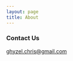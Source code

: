 ```yaml
---
layout: page
title: About
---
```




### Contact Us

[ghyzel.chris@gmail.com](mailto:ghyzel.chris@gmai.com)

